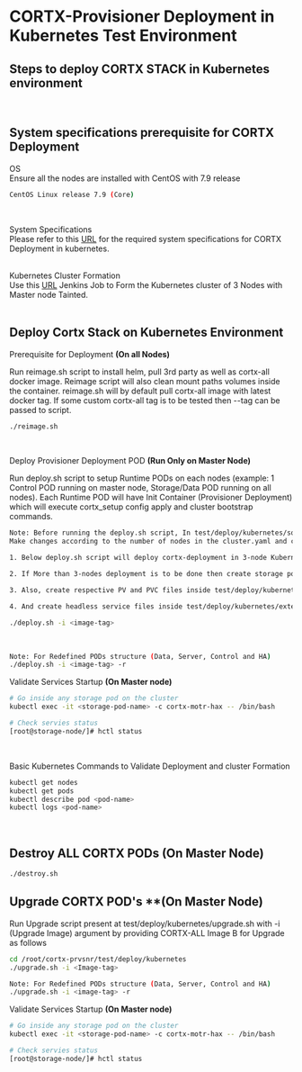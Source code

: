 # CORTX-Provisioner Deployment in Kubernetes Test Environment

## Steps to deploy CORTX STACK in Kubernetes environment
<br>

## System specifications prerequisite for CORTX Deployment  
OS  
Ensure all the nodes are installed with CentOS with 7.9 release  
```bash
CentOS Linux release 7.9 (Core)
```
<br>

System Specifications    
Please refer to this [URL](https://seagate-systems.atlassian.net/wiki/spaces/PRIVATECOR/pages/708313290/Integration+Framework+Specifications#Specifications) for the required system specifications for CORTX Deployment in kubernetes.  
<br>

Kubernetes Cluster Formation  
Use this [URL](http://eos-jenkins.mero.colo.seagate.com/job/Cortx-kubernetes/job/setup-kubernetes-cluster/) Jenkins Job to Form the Kubernetes cluster of 3 Nodes with Master node Tainted.  
<br>

## Deploy Cortx Stack on Kubernetes Environment  

Prerequisite for Deployment **(On all Nodes)** 

Run reimage.sh script to install helm, pull 3rd party as well as cortx-all docker image. Reimage script will also clean mount paths volumes inside the container. reimage.sh will by default pull cortx-all image with latest docker tag. If some custom cortx-all tag is to be tested then --tag <custom-tag> can be passed to script.
```bash
./reimage.sh
```
<br>

Deploy Provisioner Deployment POD **(Run Only on Master Node)**  

Run deploy.sh script to setup Runtime PODs on each nodes (example: 1 Control POD running on master node, Storage/Data POD running on all nodes). Each Runtime POD will have Init Container (Provisioner Deployment) which will execute cortx_setup config apply and cluster bootstrap commands.
```bash
Note: Before running the deploy.sh script, In test/deploy/kubernetes/solution-config/cluster.yaml 
Make changes according to the number of nodes in the cluster.yaml and config.yaml. 

1. Below deploy.sh script will deploy cortx-deployment in 3-node Kubernetes cluster.

2. If More than 3-nodes deployment is to be done then create storage pod files under test/deploy/kubernetes/runtime-pods for each node. 

3. Also, create respective PV and PVC files inside test/deploy/kubernetes/persistent-volumes and test/deploy/kubernetes/volume-claims folder. 

4. And create headless service files inside test/deploy/kubernetes/external-services folder for each storage pod.
```
```bash
./deploy.sh -i <image-tag>
```
<br>

```bash
Note: For Redefined PODs structure (Data, Server, Control and HA)
./deploy.sh -i <image-tag> -r
```

Validate Services Startup **(On Master node)**  
```bash
# Go inside any storage pod on the cluster
kubectl exec -it <storage-pod-name> -c cortx-motr-hax -- /bin/bash

# Check servies status
[root@storage-node/]# hctl status
```
<br>

Basic Kubernetes Commands to Validate Deployment and cluster Formation
```bash
kubectl get nodes
kubectl get pods
kubectl describe pod <pod-name>
kubectl logs <pod-name>
```
<br>

## Destroy ALL CORTX PODs **(On Master Node)**
```bash
./destroy.sh
```
## Upgrade CORTX POD's **(On Master Node)
 Run Upgrade script present at test/deploy/kubernetes/upgrade.sh with -i (Upgrade Image) argument by providing CORTX-ALL Image B for Upgrade as follows
 ```bash
 cd /root/cortx-prvsnr/test/deploy/kubernetes
./upgrade.sh -i <Image-tag>
```

```bash
Note: For Redefined PODs structure (Data, Server, Control and HA)
./upgrade.sh -i <image-tag> -r
```

Validate Services Startup **(On Master node)**  
```bash
# Go inside any storage pod on the cluster
kubectl exec -it <storage-pod-name> -c cortx-motr-hax -- /bin/bash

# Check servies status
[root@storage-node/]# hctl status
```
<br>
